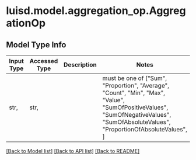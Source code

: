 # luisd.model.aggregation_op.AggregationOp

## Model Type Info
Input Type | Accessed Type | Description | Notes
------------ | ------------- | ------------- | -------------
str,  | str,  |  | must be one of ["Sum", "Proportion", "Average", "Count", "Min", "Max", "Value", "SumOfPositiveValues", "SumOfNegativeValues", "SumOfAbsoluteValues", "ProportionOfAbsoluteValues", ] 

[[Back to Model list]](../../README.md#documentation-for-models) [[Back to API list]](../../README.md#documentation-for-api-endpoints) [[Back to README]](../../README.md)

